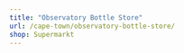 ```yaml
---
title: "Observatory Bottle Store"
url: /cape-town/observatory-bottle-store/
shop: Supermarkt
---
```

